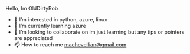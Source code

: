 Hello, Im OldDirtyRob
- 👀 I’m interested in python, azure, linux 
- 🌱 I’m currently learning azure
- 💞️ I’m looking to collaborate on im just learning but any tips or pointers are appreciated
- 📫 How to reach me machevellian@gmail.com

<!---
OldDirtyRob/OldDirtyRob is a ✨ special ✨ repository because its `README.md` (this file) appears on your GitHub profile.
You can click the Preview link to take a look at your changes.
--->
